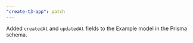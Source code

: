 ```yaml
---
"create-t3-app": patch
---
```


Added `createdAt` and `updatedAt` fields to the Example model in the Prisma schema.

